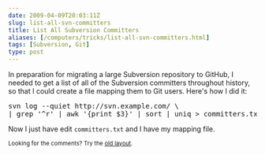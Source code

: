 ```yaml
--- 
date: 2009-04-09T20:03:11Z
slug: list-all-svn-committers
title: List All Subversion Committers
aliases: [/computers/tricks/list-all-svn-committers.html]
tags: [Subversion, Git]
type: post
---
```


<p>In preparation for migrating a large Subversion repository to GitHub, I
needed to get a list of all of the Subversion committers throughout history,
so that I could create a file mapping them to Git users. Here's how I did
it:</p>

<pre>
svn log &#x002d;&#x002d;quiet http://svn.example.com/ \
| grep &#x0027;^r&#x0027; | awk &#x0027;{print $3}&#x0027; | sort | uniq > committers.txt
</pre>

<p>Now I just have edit <code>committers.txt</code> and I have my mapping file.</p>

<p class="past"><small>Looking for the comments? Try the <a rel="nofollow" href="//past.justatheory.com/computers/tricks/list-all-svn-committers.html">old layout</a>.</small></p>



